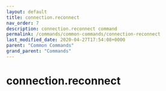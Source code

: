 ```yaml
---
layout: default
title: connection.reconnect 
nav_order: 7
description: connection.reconnect command
permalink: /commands/common-commands/connection-reconnect
last_modified_date: 2020-04-27T17:54:08+0000
parent: "Common Commands"
grand_parent: "Commands"
---
```


# connection.reconnect
